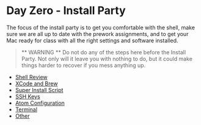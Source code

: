 # Day Zero - Install Party

The focus of the install party is to get you comfortable with the shell, make sure we are all up to date with the prework assignments, and to get your Mac ready for class with all the right settings and software installed.

> ** WARNING ** Do not do any of the steps here before the Install Party.
> Not only will it leave you with nothing to do, but it could make things harder to recover if you mess anything up.

* [Shell Review](shell.html)
* [XCode and Brew](xcode.html)
* [Super Install Script](super-installer.html)
* [SSH Keys](ssh.html)
* [Atom Configuration](atom.html)
* [Terminal](terminal.html)
* [Other](other.html)
